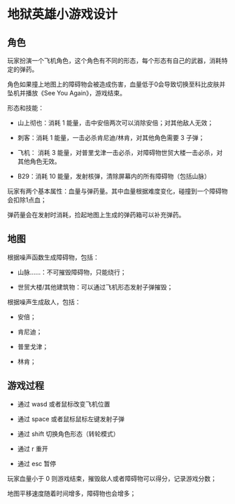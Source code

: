 # 地狱英雄小游戏设计

## 角色

玩家扮演一个飞机角色，这个角色有不同的形态，每个形态有自己的武器，消耗特定的弹药。

角色如果撞上地图上的障碍物会被造成伤害，血量低于0会导致切换至科比皮肤并坠机并播放《See You Again》，游戏结束。

形态和技能：

* 山上彻也：消耗 1 能量，击中安倍两次可以消除安倍；对其他敌人无效；

* 刺客：消耗 1 能量，一击必杀肯尼迪/林肯，对其他角色需要 3 子弹；

* 飞机： 消耗 3 能量，对普里戈津一击必杀，对障碍物世贸大楼一击必杀，对其他角色无效。

* B29：消耗 10 能量，发射核弹，清除屏幕内的所有障碍物（包括山脉）

玩家有两个基本属性：血量与弹药量。其中血量根据难度变化，碰撞到一个障碍物会扣除1点血；

弹药量会在发射时消耗，捡起地图上生成的弹药箱可以补充弹药。

## 地图

根据噪声函数生成障碍物，包括：

* 山脉……：不可摧毁障碍物，只能绕行；

* 世贸大楼/其他建筑物：可以通过飞机形态发射子弹摧毁；

根据噪声生成敌人，包括：

* 安倍；

* 肯尼迪；

* 普里戈津；

* 林肯；

## 游戏过程

* 通过 wasd 或者鼠标改变飞机位置

* 通过 space 或者鼠标鼠标左键发射子弹

* 通过 shift 切换角色形态（转轮模式）

* 通过 r 重开

* 通过 esc 暂停

玩家血量小于 0 则游戏结束，摧毁敌人或者障碍物可以得分，记录游戏分数；

地图平移速度随着时间增多，障碍物也会增多；